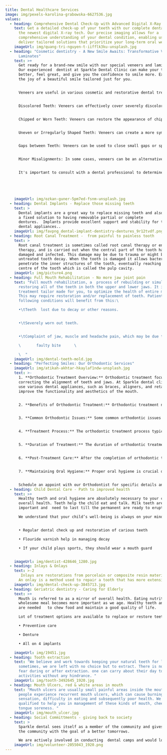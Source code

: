 ```yaml
---
title: Dental Healthcare Services
image: img/pexels-karolina-grabowska-6627536.jpg
values:
  - heading: Comprehensive Dental Check-Up with Advanced Digital X-Ray
    text: Get a detailed check-up of your teeth with our complete dental exam, using
      the newest digital X-ray tech. Our precise imaging allows for a
      comprehensive understanding of your dental condition, enabling us to
      deliver tailored solutions that prioritize your long-term oral well-being
    imageUrl: img/quang-tri-nguyen-t-iifflk3ku-unsplash.jpg
  - heading: "Cosmetic dentistry - A New Smile Awaits: Transformative Veneers and
      Laminates"
    text: >+
      Get ready for a brand-new smile with our special veneers and laminates.
      Our experienced  dentist at Sparkle Dental Clinic can make your teeth look
      better, feel great, and give you the confidence to smile more. Experience
      the joy of a beautiful smile tailored just for you.


      Veneers are useful in various cosmetic and restorative dental treatments. They can be used in the following situations:


      Discolored Teeth: Veneers can effectively cover severely discolored or stained teeth that do not respond well to whitening treatments.


      Chipped or Worn Teeth: Veneers can restore the appearance of chipped or worn teeth, providing a natural and uniform look to the smile.


      Uneven or Irregularly Shaped Teeth: Veneers can create a more symmetrical and aesthetically pleasing appearance for teeth that are irregularly shaped or have uneven surfaces.


      Gaps between Teeth: Veneers can be used to close small gaps or spaces between teeth, providing a more uniform and aligned smile.


      Minor Misalignments: In some cases, veneers can be an alternative to orthodontic treatment for minor misalignments, creating the appearance of straighter teeth.


      It's important to consult with a dental professional to determine if veneers are suitable for your specific dental needs.





    imageUrl: img/ozkan-guner-5pm7ed-fsnm-unsplash.jpg
  - heading: Dental Implants - Replace those missing teeth
    text: >
      Dental implants are a great way to replace missing teeth and also provide
      a fixed solution to having removable partial or complete
      dentures.  Implants provide excellent support and stability for these
      dental appliances..
    imageUrl: img/favpng_dental-implant-dentistry-dentures_9r12tvdf.png
  - heading: Root Canal Treatment -  from painful to painless tooth
    text: >
      Root canal treatment is sometimes called root canal therapy or endodontic
      therapy, and is carried out when the central part of the tooth has become
      damaged and infected. This damage may be due to trauma or might be due to
      untreated tooth decay. When the tooth is damaged it allows bacteria to
      penetrate the inner structures of the tooth, eventually reaching the very
      centre of the tooth which is called the pulp cavity.
    imageUrl: img/picture4.png
  - heading: Full Mouth Rehabilitation - No more jaw joint pain
    text: "Full mouth rehabilitation, a  process of rebuilding or simultaneously
      restoring all of the teeth in both the upper and lower jaws. It is a
      treatment tailor made for you, to optimize the health of entire mouth.
      This may require restoration and/or replacement of teeth. Patients with
      following conditions will benefit from this:\ 

      •\tTeeth  lost due to decay or other reasons.


      •\tSeverely worn out teeth.


      •\tComplaint of jaw, muscle and headache pain, which may be due to\ 

      \       faulty bite      \ 

      \  "
    imageUrl: img/dental-teeth-mold.jpg
  - heading: "Perfecting Smiles: Our Orthodontic Services"
    imageUrl: img/atikah-akhtar-hkaylaf1ndw-unsplash.jpg
    text: >-
      1. **Orthodontic Treatment Overview:** Orthodontic treatment focuses on
      correcting the alignment of teeth and jaws. At Sparkle dental clinic we
      use various dental appliances, such as braces, aligners, and retainers, to
      improve the functionality and aesthetics of the mouth.


      2. **Benefits of Orthodontic Treatment:** Orthodontic treatment not only enhances the appearance of your smile but also plays a crucial role in improving overall oral health. By aligning the teeth and jaws properly, orthodontic treatment can alleviate issues like misaligned bites, overcrowding, and jaw joint disorders.


      3. **Common Orthodontic Issues:** Some common orthodontic issues include overcrowded or widely spaced teeth, and crooked teeth, overbites, underbites, and crossbites. These issues can lead to difficulties in chewing, speech problems, and even self-esteem issues.


      4. **Treatment Process:** The orthodontic treatment process typically begins with a comprehensive evaluation, including X-rays and impressions, to create a customized treatment plan. Based on the specific needs of the patient, the orthodontist at Sparkle Dental Clinic will recommend the most suitable treatment option, which may involve the use of braces, clear aligners, or other orthodontic appliances.


      5. **Duration of Treatment:** The duration of orthodontic treatment varies depending on the complexity of the case and the chosen treatment method. While some cases may require only a few months, others might take a couple of years to achieve the desired results. Regular check-ups and adjustments are necessary to monitor progress and ensure the effectiveness of the treatment.


      6. **Post-Treatment Care:** After the completion of orthodontic treatment, patients are usually required to wear retainers to maintain the corrected position of their teeth. It's essential to follow the orthodontist's instructions diligently to ensure the long-term success of the treatment.


      7. **Maintaining Oral Hygiene:** Proper oral hygiene is crucial during orthodontic treatment. Patients should pay extra attention to cleaning their teeth and braces or aligners to prevent plaque buildup and the development of cavities.


      Schedule an appoint with our Orthodontist for specific details and advice tailored to your needs
  - heading: Child Dental Care - Path to improved health
    text: >+
      Healthy teeth and oral hygiene are absolutely necessary to your child’s
      overall health. Teeth help the child eat and talk. Milk teeth are
      important and  need to last till the permanent are ready to erupt.

      We understand that your child’s well-being is always on your mind. The care of your child’s teeth and gums begins with you - dental hygiene should begin when your child is a baby.


      •	Regular dental check up and restoration of carious teeth

      •	Flouride varnish help in managing decay

      •	If your child plays sports, they should wear a mouth guard


    imageUrl: img/dentist-428646_1280.jpg
  - heading: Inlays & Onlays
    text: >-2
       Inlays are restorations from porcelain or composite resin material matching the color of the tooth, and provide almost invisible dental restoration while repairing the chewing surface. Dental inlays are generally more durable than regular fillings.
      An onlay is a method used to repair a tooth that has more extensive damage affecting a greater surface of the tooth
    imageUrl: img/dental-check-up-3845713.jpg
  - heading: Geriatric dentistry - Caring for Elderly
    text: >+
      Mouth is referred to as a mirror of overall health. Eating nutritious
      wholesome meal becomes more important as we age. Healthy teeth and mouth
      are needed   to chew food and maintain a good quality of life. 

      Lot of treatment options are available to replace or restore teeth.

      •	Preventive care

      •	Denture 

      •	All on 4 implants

    imageUrl: img/19451.jpg
  - heading: Tooth extraction
    text: "We believe and work towards keeping your natural teeth for lifetime. but
      sometimes, we are left with no choice but to extract. There is nothing to
      fear during or after extraction. one can carry about their day to day
      activities without any hindrance. "
    imageUrl: img/tooth-3492645_1920.jpg
  - heading: Mouth Ulcers, red & white areas in mouth
    text: "Mouth ulcers are usually small painful areas inside the mouth. Some
      people experience recurrent mouth ulcers, which can cause burning
      sensation, difficulty in eating and subsequently poor health. We are
      qualified to help you in management of these kinds of mouth, cheek and
      tongue soreness. "
    imageUrl: img/mouth_ulcer.jpg
  - heading: Social Committments - giving back to society
    text: >
      Sparkle dental sees itself as a member of the community and gives back to
      the community with the goal of a better tomorrows. 

      We are actively involved in conducting  dental camps and would love to be a part of any community related services
    imageUrl: img/volunteer-2055043_1920.png
---
```

